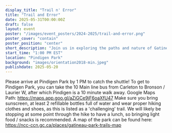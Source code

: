 ```yaml
---
display_title: "Trail n' Error"
title: "Trail and Error"
date: 2025-05-31T00:00:00Z
draft: false
layout: event
poster: "/images/event_posters/2024-2025/trail-and-error.png"
poster_cover: "contain"
poster_position: "center"
short_description: "Join us in exploring the paths and nature of Gatineau Park's King Mountain!"
start_time: "1:00 PM EST"
location: "Pindigen Park"
background: "images/orientation2018-min.jpeg"
publishdate: 2025-05-20
---
```

Please arrive at Pindigen Park by 1 PM to catch the shuttle! 
To get to Pindigen Park, you can take the 10 Main line bus from Carleton to Bronson / Laurier W, after which Pindigen is a 10 minute walk away.
Google Maps Path: https://maps.app.goo.gl/aZiGCe9jF6oaXfU47
Make sure you bring sunscreen, at least 2 refillable bottles full of water and wear proper hiking clothes and shoes, as this is listed as a 'challenging' trail. 
We will likely be stopping at some point through the hike to have a lunch, so bringing light food / snacks is recommended.
A map of the park can be found here: https://ncc-ccn.gc.ca/places/gatineau-park-trails-map